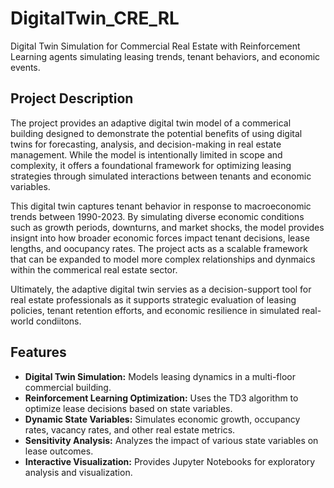 # DigitalTwin_CRE_RL
Digital Twin Simulation for Commercial Real Estate with Reinforcement Learning agents simulating leasing trends, tenant behaviors, and economic events.
## Project Description
The project provides an adaptive digital twin model of a commerical building designed to demonstrate the potential benefits of using digital twins for forecasting, analysis, and decision-making in real estate management. While the model is intentionally limited in scope and complexity, it offers a foundational framework for optimizing leasing strategies through simulated interactions between tenants and economic variables. 

This digital twin captures tenant behavior in response to macroeconomic trends between 1990-2023. By simulating diverse economic conditions such as growth periods, downturns, and market shocks, the model provides insignt into how broader economic forces impact tenant decisions, lease lengths, and oocupancy rates. The project acts as a scalable framework that can be expanded to model more complex relationships and dynmaics within the commerical real estate sector. 

Ultimately, the adaptive digital twin servies as a decision-support tool for real estate professionals as it supports strategic evaluation of leasing policies, tenant retention efforts, and economic resilience in simulated real-world condiitons. 

## Features
- **Digital Twin Simulation:** Models leasing dynamics in a multi-floor commercial building.
- **Reinforcement Learning Optimization:** Uses the TD3 algorithm to optimize lease decisions based on state variables.
- **Dynamic State Variables:** Simulates economic growth, occupancy rates, vacancy rates, and other real estate metrics.
- **Sensitivity Analysis:** Analyzes the impact of various state variables on lease outcomes.
- **Interactive Visualization:** Provides Jupyter Notebooks for exploratory analysis and visualization.
